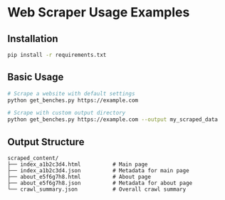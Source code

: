 # Web Scraper Usage Examples

## Installation
```bash
pip install -r requirements.txt
```

## Basic Usage
```bash
# Scrape a website with default settings
python get_benches.py https://example.com

# Scrape with custom output directory
python get_benches.py https://example.com --output my_scraped_data
```
## Output Structure
```
scraped_content/
├── index_a1b2c3d4.html          # Main page
├── index_a1b2c3d4.json          # Metadata for main page
├── about_e5f6g7h8.html          # About page
├── about_e5f6g7h8.json          # Metadata for about page
└── crawl_summary.json           # Overall crawl summary
```
